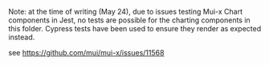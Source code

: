 Note: at the time of writing (May 24), due to issues testing Mui-x Chart components in Jest, no tests are possible for the charting components in this folder. Cypress tests have been used to ensure they render as expected instead.

see https://github.com/mui/mui-x/issues/11568